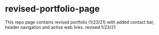 # revised-portfolio-page
This repo page contains revised portfolio (1/23/21) with added contact bar, header navigation and active web links.
revised 1/23/21

